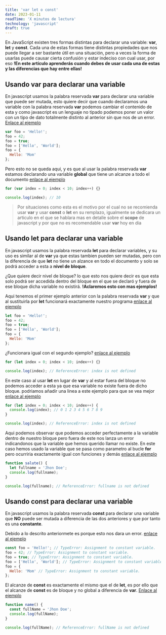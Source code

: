 ```yaml
---
title: 'var let o const'
date: 2023-01-11
readTime: 'X minutos de lectura'
technology: 'javascript'
draft: true
---
```


En JavaScript existen tres formas distintas para declarar una variable: **var**, **let** y **const**. Cada una de estas formas tiene distintas propiedades que nos puede llegar a ser bastante útil en una situación, pero a veces la forma de usarlas puede causar cierta confusión y estar indeciso con cual usar, por eso **!En este artículo aprenderás cuando debes de usar cada una de estas y las diferencias que hay entre ellas!**

## Usando **var** para declarar una variable

En javascript usamos la palabra reservada **var** para declarar una variable que puede ser mutada, esto quiere decir que cuando declaramos una variable con la
palabra reservada **var** podemos cambiar el contenido de esta y como javascript es un lenguaje no tipado podemos poner un valor con un tipo de dato totalmente distinto al anterior sin que nos de un error. [Enlace al ejemplo](https://dinamicjs.netlify.app/dmFyIGZvbyA9ICJIZWxsbyEiDQpmb28gPSA0Mg0KZm9vID0gdHJ1ZQ0KZm9vID0gWyJIZWxsbyIsICJXb3JsZCJdDQpmb28gPSB7DQogICAgSGVsbG86ICJNb20iDQp9DQoNCmNvbnNvbGUubG9nKGZvbyk7)

```javascript
var foo = 'Hello!';
foo = 42;
foo = true;
foo = ['Hello', 'World'];
foo = {
  Hello: 'Mom'
};
```

Pero esto no se queda aqui, y es que al usar la palabra reservada **var** estamos declarando una variable **global** que tiene un alcanze a todo el documento [enlace al ejemplo](https://dinamicjs.netlify.app/Zm9yICh2YXIgaW5kZXggPSAwOyBpbmRleCA8IDEwOyBpbmRleCsrKSB7DQogICAgDQp9DQoNCmNvbnNvbGUubG9nKGluZGV4KTs=)

```javascript
for (var index = 0; index < 10; index++) {}

console.log(index); // 10
```

> Por situaciones como esta es el motivo por el cual no se recomienda usar **var** y
> usar **const** o **let** en su remplazo, igualmente se dedicara un articulo en el que se hablara mas
> en detalle sobre el **scope** de javascript y por que no es recomendable usar **var** hoy en dia

## Usando **let** para declarar una variable

En javascript usamos la palabra reservada **let** para declarar variables, y su uso es similar al de **var**
ya que estas tambien pueden ser mutadas, pero con la diferencia de que **let** no tiene un alzance en todo el documento y solo se podrá acceder
a esta a **nivel de bloque**.

¿Que quiere decir nivel de bloque? lo que esto nos quiere decir es que esta solo podrá ser accedida dentro del bloque en el que se declaró
y fuera de ese bloque dicha variable no existirá. **!Aclaremos esto con mas ejemplos!**

Aqui tenemos el primer ejemplo anterior con la palabra reservada **var** y que al sustituirla por **let** funcionará exactamente nuestro programa [enlace al ejemplo](https://dinamicjs.netlify.app/bGV0IGZvbyA9ICJIZWxsbyEiDQpmb28gPSA0Mg0KZm9vID0gdHJ1ZQ0KZm9vID0gWyJIZWxsbyIsICJXb3JsZCJdDQpmb28gPSB7DQogICAgSGVsbG86ICJNb20iDQp9)

```javascript
let foo = 'Hello!';
foo = 42;
foo = true;
foo = ['Hello', 'World'];
foo = {
  Hello: 'Mom'
};
```

¿Funcionara igual con el segundo ejemplo? [enlace al ejemplo](https://dinamicjs.netlify.app/Zm9yIChsZXQgaW5kZXggPSAwOyBpbmRleCA8IDEwOyBpbmRleCsrKSB7DQogICAgDQp9DQoNCmNvbnNvbGUubG9nKGluZGV4KTsgLy8gUmVmZXJlbmNlRXJyb3I6IGluZGV4IGlzIG5vdCBkZWZpbmVk)

```javascript
for (let index = 0; index < 10; index++) {}

console.log(index); // ReferenceError: index is not defined
```

En este caso al usar **let** en lugar de **var** y al estar fuera del bloque no podemos acceder a esta ya que esa variable no existe fuera de dicho bloque.
podriamos añadir una linea a este ejemplo para que se vea mejor [enlace al ejemplo](https://dinamicjs.netlify.app/Zm9yIChsZXQgaW5kZXggPSAwOyBpbmRleCA8IDEwOyBpbmRleCsrKSB7DQogICAgY29uc29sZS5sb2coaW5kZXgpOyAvLyAwIDEgMiAzIDQgNSA2IDcgOCA5DQp9DQoNCmNvbnNvbGUubG9nKGluZGV4KTsgLy8gUmVmZXJlbmNlRXJyb3I6IGluZGV4IGlzIG5vdCBkZWZpbmVk)

```javascript
for (let index = 0; index < 10; index++) {
  console.log(index); // 0 1 2 3 4 5 6 7 8 9
}

console.log(index); // ReferenceError: index is not defined
```

Aqui podemos observar que podemos acceder perfectamente a la variable dentro de nuestro bloque pero fuera de este nos lanza un error indicandonos que la variable que hemos querido llamar no existe. En este caso hemos usado la variable que se pasa como parametro al bucle **for** pero ocurriria exactamente igual con funciones y demás [enlace al ejemplo](https://dinamicjs.netlify.app/ZnVuY3Rpb24gc2FsdXRlKCl7DQogICAgbGV0IGZ1bGxuYW1lID0gIkpob24gRG9lIjsNCiAgICBjb25zb2xlLmxvZyhmdWxsbmFtZSk7DQp9DQoNCmNvbnNvbGUubG9nKGZ1bGxuYW1lKTsgLy8gUmVmZXJlbmNlRXJyb3I6IGZ1bGxuYW1lIGlzIG5vdCBkZWZpbmVk)

```javascript
function salute() {
  let fullname = 'Jhon Doe';
  console.log(fullname);
}

console.log(fullname); // ReferenceError: fullname is not defined
```

## Usando **const** para declarar una variable

En javascript usamos la palabra reservada **const** para declarar una variable que **NO** puede ser mutada a diferencia de las dos anteriores y que por tanto es una **constante**.

Debido a lo descrito anteriormete es porque esto nos dara un error. [enlace al ejemplo](https://dinamicjs.netlify.app/Y29uc3QgZm9vID0gIkhlbGxvISIgLy8gVHlwZUVycm9yOiBBc3NpZ25tZW50IHRvIGNvbnN0YW50IHZhcmlhYmxlLg0KZm9vID0gNDIgLy8gVHlwZUVycm9yOiBBc3NpZ25tZW50IHRvIGNvbnN0YW50IHZhcmlhYmxlLg0KZm9vID0gdHJ1ZSAvLyBUeXBlRXJyb3I6IEFzc2lnbm1lbnQgdG8gY29uc3RhbnQgdmFyaWFibGUuDQpmb28gPSBbIkhlbGxvIiwgIldvcmxkIl0gLy8gVHlwZUVycm9yOiBBc3NpZ25tZW50IHRvIGNvbnN0YW50IHZhcmlhYmxlLg0KZm9vID0geyANCiAgICBIZWxsbzogIk1vbSIgLy8gVHlwZUVycm9yOiBBc3NpZ25tZW50IHRvIGNvbnN0YW50IHZhcmlhYmxlLg0KfQ==)

```javascript
const foo = 'Hello!'; // TypeError: Assignment to constant variable.
foo = 42; // TypeError: Assignment to constant variable.
foo = true; // TypeError: Assignment to constant variable.
foo = ['Hello', 'World']; // TypeError: Assignment to constant variable.
foo = {
  Hello: 'Mom' // TypeError: Assignment to constant variable.
};
```

El alcanze de **const** es exactamente el mismo que el de **let**, es por ello que el alcanze de **const** es de bloque y no global a diferencia de **var**. [Enlace al ejemplo](https://dinamicjs.netlify.app/ZnVuY3Rpb24gbmFtZSgpew0KICAgIGNvbnN0IGZ1bGxOYW1lID0gIkpob24gRG9lIjsNCiAgICBjb25zb2xlLmxvZyhmdWxsTmFtZSk7DQp9DQoNCmNvbnNvbGUubG9nKGZ1bGxOYW1lKTsgLy8gUmVmZXJlbmNlRXJyb3I6IGZ1bGxOYW1lIGlzIG5vdCBkZWZpbmVk)

```javascript
function name() {
  const fullName = 'Jhon Doe';
  console.log(fullName);
}

console.log(fullName); // ReferenceError: fullName is not defined
```
